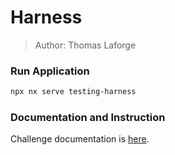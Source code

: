 # Harness

> Author: Thomas Laforge

### Run Application

```bash
npx nx serve testing-harness
```

### Documentation and Instruction

Challenge documentation is [here](https://angular-challenges.vercel.app/challenges/testing/23-harness.md/).
